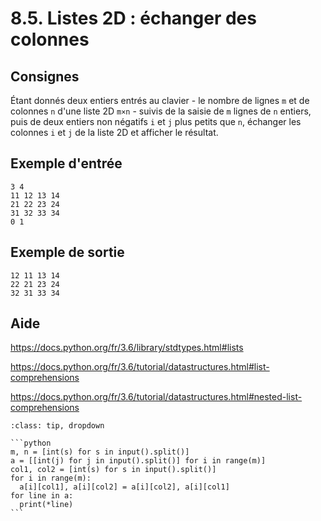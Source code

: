 # 8.5. Listes 2D : échanger des colonnes

## Consignes

Étant donnés deux entiers entrés au clavier - le nombre de lignes `m` et de colonnes `n` d'une liste 2D `m×n` - suivis de la saisie de `m` lignes de `n` entiers, puis de deux entiers non négatifs `i` et `j` plus petits que `n`, échanger les colonnes `i` et `j` de la liste 2D et afficher le résultat.

## Exemple d'entrée

```
3 4
11 12 13 14
21 22 23 24
31 32 33 34
0 1
```

## Exemple de sortie

```
12 11 13 14
22 21 23 24
32 31 33 34
```

## Aide

https://docs.python.org/fr/3.6/library/stdtypes.html#lists

https://docs.python.org/fr/3.6/tutorial/datastructures.html#list-comprehensions

https://docs.python.org/fr/3.6/tutorial/datastructures.html#nested-list-comprehensions

<div id="pad"></div>
            <script>Pythonpad('pad', {'title': 'Testez votre solution ici', 'src': "# Lire une liste 2D d'entiers :\n# a = [[int(j) for j in input().split()] for i in range(NUM_ROWS)]\n# Afficher la valeur de a :\n# print(a)\n"})</script>


````{admonition} Cliquez ici pour voir la solution
:class: tip, dropdown

```python
m, n = [int(s) for s in input().split()]
a = [[int(j) for j in input().split()] for i in range(m)]
col1, col2 = [int(s) for s in input().split()]
for i in range(m):
  a[i][col1], a[i][col2] = a[i][col2], a[i][col1]
for line in a:
  print(*line)
```
````
